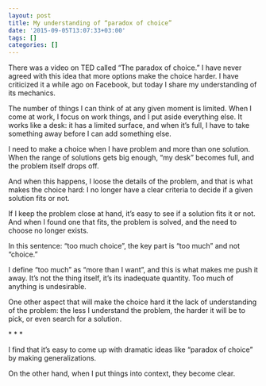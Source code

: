 ```yaml
---
layout: post
title: My understanding of “paradox of choice”
date: '2015-09-05T13:07:33+03:00'
tags: []
categories: []
---
```

There was a video on TED called “The paradox of choice.” I have never
agreed with this idea that more options make the choice harder. I have
criticized it a while ago on Facebook, but today I share my
understanding of its mechanics.

The number of things I can think of at any given moment is limited. When
I come at work, I focus on work things, and I put aside everything else.
It works like a desk: it has a limited surface, and when it’s full, I
have to take something away before I can add something else.

I need to make a choice when I have problem and more than one solution.
When the range of solutions gets big enough, “my desk” becomes full, and
the problem itself drops off.

And when this happens, I loose the details of the problem, and that is
what makes the choice hard: I no longer have a clear criteria to decide
if a given solution fits or not.

If I keep the problem close at hand, it’s easy to see if a solution fits
it or not. And when I found one that fits, the problem is solved, and
the need to choose no longer exists.

In this sentence: “too much choice”, the key part is “too much” and not
“choice.”

I define “too much” as “more than I want”, and this is what makes me
push it away. It’s not the thing itself, it’s its inadequate quantity.
Too much of anything is undesirable.

One other aspect that will make the choice hard it the lack of
understanding of the problem: the less I understand the problem, the
harder it will be to pick, or even search for a solution.

\* * *

I find that it’s easy to come up with dramatic ideas like “paradox of
choice” by making generalizations.

On the other hand, when I put things into context, they become clear.
